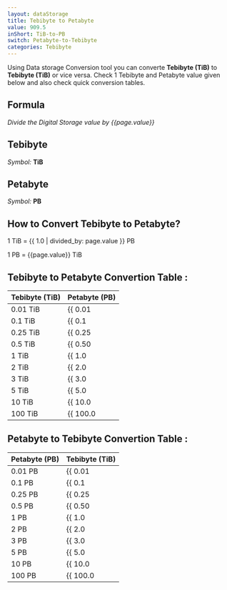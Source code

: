 ```yaml
---
layout: dataStorage
title: Tebibyte to Petabyte
value: 909.5
inShort: TiB-to-PB
switch: Petabyte-to-Tebibyte
categories: Tebibyte
---
```


Using Data storage Conversion tool you can converte **Tebibyte (TiB)** to **Tebibyte (TiB)** or vice versa. Check 1 Tebibyte and Petabyte value given below and also check quick conversion tables.

## Formula
*Divide the Digital Storage value by {{page.value}}*

## Tebibyte
*Symbol:* **TiB**

## Petabyte
*Symbol:* **PB**

## How to Convert Tebibyte to Petabyte?

1 TiB = {{ 1.0 | divided_by: page.value }} PB

1 PB = {{page.value}} TiB


## Tebibyte to Petabyte Convertion Table :

| Tebibyte (TiB) | Petabyte (PB) |
| ---- | ---- |
| 0.01 TiB | {{ 0.01 | divided_by: page.value | round: 12 }} PB |
| 0.1 TiB | {{ 0.1 | divided_by: page.value | round: 12 }} PB |
| 0.25 TiB | {{ 0.25 | divided_by: page.value | round: 12 }} PB |
| 0.5 TiB | {{ 0.50 | divided_by: page.value | round: 12 }} PB |
| 1 TiB | {{ 1.0 | divided_by: page.value | round: 12 }} PB |
| 2 TiB | {{ 2.0 | divided_by: page.value | round: 12 }} PB |
| 3 TiB | {{ 3.0 | divided_by: page.value | round: 12 }} PB |
| 5 TiB | {{ 5.0 | divided_by: page.value | round: 12 }} PB |
| 10 TiB | {{ 10.0 | divided_by: page.value | round: 12 }} PB |
| 100 TiB | {{ 100.0 | divided_by: page.value | round: 12 }} PB |

## Petabyte to Tebibyte Convertion Table :

| Petabyte (PB) | Tebibyte (TiB) |
| ---- | ---- |
| 0.01 PB | {{ 0.01 | times: page.value | round: 12 }} TiB |
| 0.1 PB | {{ 0.1 | times: page.value | round: 12 }} TiB |
| 0.25 PB | {{ 0.25 | times: page.value | round: 12 }} TiB |
| 0.5 PB | {{ 0.50 | times: page.value | round: 12 }} TiB |
| 1 PB | {{ 1.0 | times: page.value | round: 12 }} TiB |
| 2 PB | {{ 2.0 | times: page.value | round: 12 }} TiB |
| 3 PB | {{ 3.0 | times: page.value | round: 12 }} TiB |
| 5 PB | {{ 5.0 | times: page.value | round: 12 }} TiB |
| 10 PB | {{ 10.0 | times: page.value | round: 12 }} TiB |
| 100 PB | {{ 100.0 | times: page.value | round: 12 }} TiB |


<script>
document.getElementById('selectInput')[17].selected = true
document.getElementById('selectOutput')[20].selected = true
</script>
